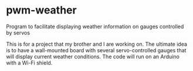 # pwm-weather
Program to facilitate displaying weather information on gauges controlled by servos

This is for a project that my brother and I are working on. The ultimate idea is to have a wall-mounted board with several servo-controlled gauges that will display current weather conditions. The code will run on an Arduino with a Wi-Fi shield.
